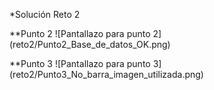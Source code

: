 *Solución Reto 2

**Punto 2
![Pantallazo para punto 2] (reto2/Punto2_Base_de_datos_OK.png)

**Punto 3
![Pantallazo para punto 3] (reto2/Punto3_No_barra_imagen_utilizada.png)